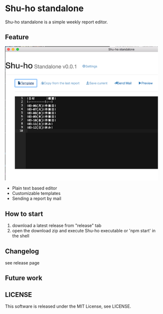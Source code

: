 # Shu-ho standalone

Shu-ho standalone is a simple weekly report editor.

## Feature

![Screenshot](doc/screenshot-0.0.1.png?raw=true "Screenshot v0.0.1")

- Plain text based editor
- Customizable templates
- Sending a report by mail

## How to start 

1. download a latest release from "release" tab
2. open the download zip and execute Shu-ho executable
   or 'npm start' in the shell

## Changelog

see release page

## Future work


## LICENSE

This software is released under the MIT License, see LICENSE.


